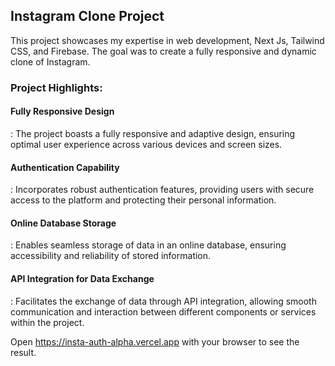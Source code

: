 <h2>Instagram Clone Project</h2>
 
This project showcases my expertise in web development, Next Js, Tailwind CSS, and Firebase. The goal was to create a fully responsive and dynamic clone of Instagram.

<h3>Project Highlights:</h3>
<h4>Fully Responsive Design</h4>: The project boasts a fully responsive and adaptive design, ensuring optimal user experience across various devices and screen sizes.

<h4>Authentication Capability</h4> : Incorporates robust authentication features, providing users with secure access to the platform and protecting their personal information.

<h4>Online Database Storage</h4> : Enables seamless storage of data in an online database, ensuring accessibility and reliability of stored information.

<h4>API Integration for Data Exchange</h4> : Facilitates the exchange of data through API integration, allowing smooth communication and interaction between different components or services within the project.


Open https://insta-auth-alpha.vercel.app with your browser to see the result.
